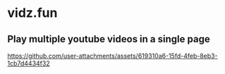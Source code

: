 # vidz.fun

## Play multiple youtube videos in a single page

https://github.com/user-attachments/assets/619310a6-15fd-4feb-8eb3-1cb7d4434f32

